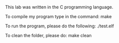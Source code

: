 This lab was written in the C programming language. 

To compile my program type in the command:
make

To run the program, please do the following:
./test.elf

To clean the folder, please do:
make clean 
